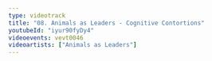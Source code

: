```yaml
---
type: videotrack
title: "08. Animals as Leaders - Cognitive Contortions"
youtubeId: "iyur90fyDy4"
videoevents: vevt0046
videoartists: ["Animals as Leaders"]
---
```

